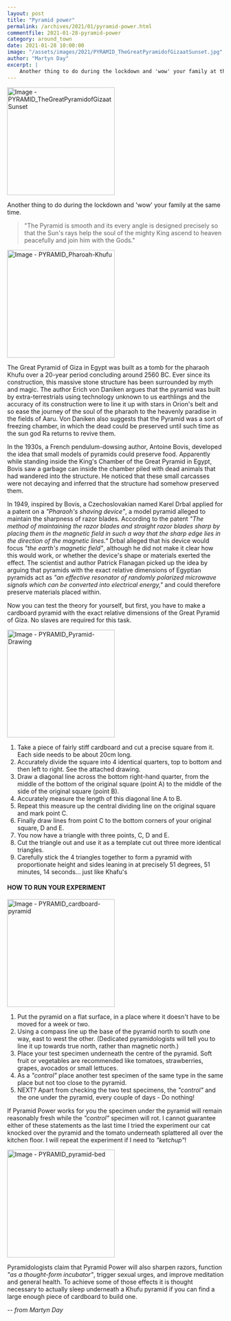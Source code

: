 ```yaml
---
layout: post
title: "Pyramid power"
permalink: /archives/2021/01/pyramid-power.html
commentfile: 2021-01-28-pyramid-power
category: around_town
date: 2021-01-28 10:00:00
image: "/assets/images/2021/PYRAMID_TheGreatPyramidofGizaatSunset.jpg"
author: "Martyn Day"
excerpt: |
    Another thing to do during the lockdown and 'wow' your family at the same time.
---
```

<a href="/assets/images/2021/PYRAMID_TheGreatPyramidofGizaatSunset.jpg" title="Click for a larger image"><img src="/assets/images/2021/PYRAMID_TheGreatPyramidofGizaatSunset-thumb.jpg" width="250" alt="Image - PYRAMID_TheGreatPyramidofGizaatSunset"  class="photo right"/></a>

Another thing to do during the lockdown and 'wow' your family at the same time.

> "The Pyramid is smooth and its every angle is designed precisely so that the Sun's rays help the soul of the mighty King ascend to heaven peacefully and join him with the Gods."

<a href="/assets/images/2021/PYRAMID_Pharoah-Khufu.jpg" title="Click for a larger image"><img src="/assets/images/2021/PYRAMID_Pharoah-Khufu-thumb.jpg" width="250" alt="Image - PYRAMID_Pharoah-Khufu"  class="photo right"/></a>


The Great Pyramid of Giza in Egypt was built as a tomb for the pharaoh Khufu over a 20-year period concluding around 2560 BC. Ever since its construction, this massive stone structure has been surrounded by myth and magic. The author Erich von Daniken argues that the pyramid was built by extra-terrestrials using technology unknown to us earthlings and the accuracy of its construction were to line it up with stars in Orion's belt and so ease the journey of the soul of the pharaoh to the heavenly paradise in the fields of Aaru. Von Daniken also suggests that the Pyramid was a sort of freezing chamber, in which the dead could be preserved until such time as the sun god Ra returns to revive them.

In the 1930s, a French pendulum-dowsing author, Antoine Bovis, developed the idea that small models of pyramids could preserve food. Apparently while standing inside the King's Chamber of the Great Pyramid in Egypt, Bovis saw a garbage can inside the chamber piled with dead animals that had wandered into the structure.  He noticed that these small carcasses were not decaying and inferred that the structure had somehow preserved them.

In 1949, inspired by Bovis, a Czechoslovakian named Karel Drbal applied for a patent on a *"Pharaoh's shaving device"*, a model pyramid alleged to maintain the sharpness of razor blades. According to the patent *"The method of maintaining the razor blades and straight razor blades sharp by placing them in the magnetic field in such a way that the sharp edge lies in the direction of the magnetic lines."* Drbal alleged that his device would focus *"the earth's magnetic field"*, although he did not make it clear how this would work, or whether the device's shape or materials exerted the effect. The scientist and author Patrick Flanagan picked up the idea by arguing that pyramids with the exact relative dimensions of Egyptian pyramids act as *"an effective resonator of randomly polarized microwave signals which can be converted into electrical energy,"* and could therefore preserve materials placed within.

Now you can test the theory for yourself, but first, you have to make a cardboard pyramid with the exact relative dimensions of the Great Pyramid of Giza. No slaves are required for this task.

<a href="/assets/images/2021/PYRAMID_Pyramid-Drawing.jpg" title="Click for a larger image"><img src="/assets/images/2021/PYRAMID_Pyramid-Drawing-thumb.jpg" width="250" alt="Image - PYRAMID_Pyramid-Drawing"  class="photo right"/></a>


1. Take a piece of fairly stiff cardboard and cut a precise square from it. Each side needs to be about 20cm long.
1. Accurately divide the square into 4 identical quarters, top to bottom and then left to right. See the attached drawing.
1. Draw a diagonal line across the bottom right-hand quarter, from the middle of the bottom of the original square (point A) to the middle of the side of the original square (point B).
1. Accurately measure the length of this diagonal line A to B.
1. Repeat this measure up the central dividing line on the original square and mark point C.
1. Finally draw lines from point C to the bottom corners of your original square, D and E.
1. You now have a triangle with three points, C, D and E.
1. Cut the triangle out and use it as a template cut out three more identical triangles.
1. Carefully stick the 4 triangles together to form a pyramid with proportionate height and sides leaning in at precisely 51 degrees, 51 minutes, 14 seconds... just like Khafu's

#### HOW TO RUN YOUR EXPERIMENT

<a href="/assets/images/2021/PYRAMID_cardboard-pyramid.jpg" title="Click for a larger image"><img src="/assets/images/2021/PYRAMID_cardboard-pyramid-thumb.jpg" width="250" alt="Image - PYRAMID_cardboard-pyramid"  class="photo right"/></a>


1. Put the pyramid on a flat surface, in a place where it doesn't have to be moved for a week or two.
1. Using a compass line up the base of the pyramid north to south one way, east to west the other. (Dedicated pyramidologists will tell you to line it up towards true north, rather than magnetic north.)
1. Place your test specimen underneath the centre of the pyramid. Soft fruit or vegetables are recommended like tomatoes, strawberries, grapes, avocados or small lettuces.
1. As a *"control"* place another test specimen of the same type in the same place but not too close to the pyramid.
1. NEXT? Apart from checking the two test specimens, the *"control"* and the one under the pyramid, every couple of days - Do nothing!

If Pyramid Power works for you the specimen under the pyramid will remain reasonably fresh while the *"control"* specimen will rot. I cannot guarantee either of these statements as the last time I tried the experiment our cat knocked over the pyramid and the tomato underneath splattered all over the kitchen floor. I will repeat the experiment if I need to *"ketchup"*!

<a href="/assets/images/2021/PYRAMID_pyramid-bed.jpg" title="Click for a larger image"><img src="/assets/images/2021/PYRAMID_pyramid-bed-thumb.jpg" width="250" alt="Image - PYRAMID_pyramid-bed"  class="photo right"/></a>

Pyramidologists claim that Pyramid Power will also sharpen razors, function *"as a thought-form incubator"*, trigger sexual urges, and improve meditation and general health. To achieve some of those effects it is thought necessary to actually sleep underneath a Khufu pyramid if you can find a large enough piece of cardboard to build one.


 <cite>-- from Martyn Day</cite>
